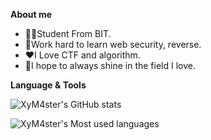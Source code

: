 **About me**

- 👨‍🎓Student From BIT.
- 📜Work hard to learn web security, reverse.
- ❤️I Love CTF and algorithm.
- 🌟I hope to always shine in the field I love.

**Language & Tools**

![XyM4ster's GitHub stats](https://github-readme-stats.vercel.app/api?username=XyM4ster&show_icons=true&theme=radical)

![XyM4ster's Most used languages](https://github-readme-stats.vercel.app/api/top-langs/?username=XyM4ster&layout=compact&hide_border=true&langs_count=10)
